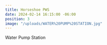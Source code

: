 ```yaml
---
title: Horseshoe PWS
date: 2024-02-14 16:15:00 -06:00
position: 3
image: "/uploads/WATER%20PUMP%20STATION.jpg"
---
```


Water Pump Station